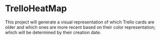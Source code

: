 # TrelloHeatMap
This project will generate a visual representation of which Trello cards are older and which ones are more recent based on their color representation; which will be determined by their creation date.
